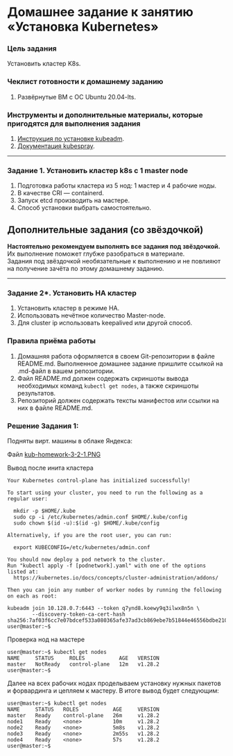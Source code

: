 # Домашнее задание к занятию «Установка Kubernetes»

### Цель задания

Установить кластер K8s.

### Чеклист готовности к домашнему заданию

1. Развёрнутые ВМ с ОС Ubuntu 20.04-lts.


### Инструменты и дополнительные материалы, которые пригодятся для выполнения задания

1. [Инструкция по установке kubeadm](https://kubernetes.io/docs/setup/production-environment/tools/kubeadm/create-cluster-kubeadm/).
2. [Документация kubespray](https://kubespray.io/).

-----

### Задание 1. Установить кластер k8s с 1 master node

1. Подготовка работы кластера из 5 нод: 1 мастер и 4 рабочие ноды.
2. В качестве CRI — containerd.
3. Запуск etcd производить на мастере.
4. Способ установки выбрать самостоятельно.

## Дополнительные задания (со звёздочкой)

**Настоятельно рекомендуем выполнять все задания под звёздочкой.** Их выполнение поможет глубже разобраться в материале.   
Задания под звёздочкой необязательные к выполнению и не повлияют на получение зачёта по этому домашнему заданию. 

------
### Задание 2*. Установить HA кластер

1. Установить кластер в режиме HA.
2. Использовать нечётное количество Master-node.
3. Для cluster ip использовать keepalived или другой способ.

### Правила приёма работы

1. Домашняя работа оформляется в своем Git-репозитории в файле README.md. Выполненное домашнее задание пришлите ссылкой на .md-файл в вашем репозитории.
2. Файл README.md должен содержать скриншоты вывода необходимых команд `kubectl get nodes`, а также скриншоты результатов.
3. Репозиторий должен содержать тексты манифестов или ссылки на них в файле README.md.


### Решение Задания 1:

Подняты вирт. машины в облаке Яндекса:

Файл [kub-homework-3-2-1.PNG](./pic/kub-homework-3-2-1.PNG)

Вывод после инита кластера
```
Your Kubernetes control-plane has initialized successfully!

To start using your cluster, you need to run the following as a regular user:

  mkdir -p $HOME/.kube
  sudo cp -i /etc/kubernetes/admin.conf $HOME/.kube/config
  sudo chown $(id -u):$(id -g) $HOME/.kube/config

Alternatively, if you are the root user, you can run:

  export KUBECONFIG=/etc/kubernetes/admin.conf

You should now deploy a pod network to the cluster.
Run "kubectl apply -f [podnetwork].yaml" with one of the options listed at:
  https://kubernetes.io/docs/concepts/cluster-administration/addons/

Then you can join any number of worker nodes by running the following on each as root:

kubeadm join 10.128.0.7:6443 --token q7ynd8.koewy9q3ilwx8n5n \
        --discovery-token-ca-cert-hash sha256:7af03f6cc7e07bdcef533a080365afe37ad3cb869ebe7b51844e46556bdbe210
user@master:~$
```

Проверка нод на мастере
```
user@master:~$ kubectl get nodes
NAME     STATUS     ROLES           AGE   VERSION
master   NotReady   control-plane   12m   v1.28.2
user@master:~$
```
Далее на всех рабочих нодах проделываем установку нужных пакетов и форвардинга и цепляем к мастеру. В итоге вывод будет следующим:
```
user@master:~$ kubectl get nodes
NAME     STATUS   ROLES           AGE     VERSION
master   Ready    control-plane   26m     v1.28.2
node1    Ready    <none>          10m     v1.28.2
node2    Ready    <none>          5m8s    v1.28.2
node3    Ready    <none>          2m55s   v1.28.2
node4    Ready    <none>          57s     v1.28.2
user@master:~$
```

